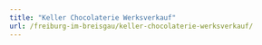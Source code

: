 ```yaml
---
title: "Keller Chocolaterie Werksverkauf"
url: /freiburg-im-breisgau/keller-chocolaterie-werksverkauf/
---
```

